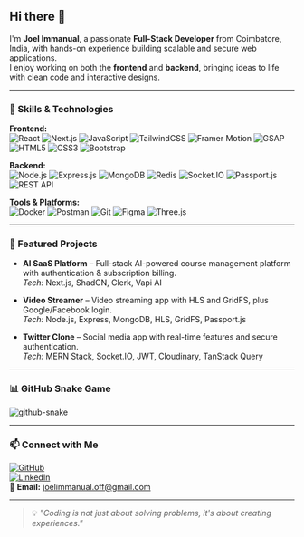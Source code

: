 ## Hi there 👋

I'm **Joel Immanual**, a passionate **Full-Stack Developer** from Coimbatore, India, with hands-on experience building scalable and secure web applications.  
I enjoy working on both the **frontend** and **backend**, bringing ideas to life with clean code and interactive designs.

---

### 🚀 Skills & Technologies

**Frontend:**  
![React](https://img.shields.io/badge/React-20232A?style=for-the-badge&logo=react&logoColor=61DAFB)
![Next.js](https://img.shields.io/badge/Next.js-000000?style=for-the-badge&logo=nextdotjs&logoColor=white)
![JavaScript](https://img.shields.io/badge/JavaScript-323330?style=for-the-badge&logo=javascript&logoColor=F7DF1E)
![TailwindCSS](https://img.shields.io/badge/Tailwind_CSS-38B2AC?style=for-the-badge&logo=tailwind-css&logoColor=white)
![Framer Motion](https://img.shields.io/badge/Framer_Motion-0055FF?style=for-the-badge&logo=framer&logoColor=white)
![GSAP](https://img.shields.io/badge/GSAP-88CE02?style=for-the-badge&logo=greensock&logoColor=white)
![HTML5](https://img.shields.io/badge/HTML5-E34F26?style=for-the-badge&logo=html5&logoColor=white)
![CSS3](https://img.shields.io/badge/CSS3-1572B6?style=for-the-badge&logo=css3&logoColor=white)
![Bootstrap](https://img.shields.io/badge/Bootstrap-563D7C?style=for-the-badge&logo=bootstrap&logoColor=white)

**Backend:**  
![Node.js](https://img.shields.io/badge/Node.js-339933?style=for-the-badge&logo=nodedotjs&logoColor=white)
![Express.js](https://img.shields.io/badge/Express.js-000000?style=for-the-badge&logo=express&logoColor=white)
![MongoDB](https://img.shields.io/badge/MongoDB-4EA94B?style=for-the-badge&logo=mongodb&logoColor=white)
![Redis](https://img.shields.io/badge/Redis-D9281A?style=for-the-badge&logo=redis&logoColor=white)
![Socket.IO](https://img.shields.io/badge/Socket.IO-010101?style=for-the-badge&logo=socketdotio&logoColor=white)
![Passport.js](https://img.shields.io/badge/Passport.js-34E27A?style=for-the-badge&logo=passport&logoColor=white)
![REST API](https://img.shields.io/badge/REST_API-005571?style=for-the-badge)

**Tools & Platforms:**  
![Docker](https://img.shields.io/badge/Docker-2496ED?style=for-the-badge&logo=docker&logoColor=white)
![Postman](https://img.shields.io/badge/Postman-FF6C37?style=for-the-badge&logo=postman&logoColor=white)
![Git](https://img.shields.io/badge/Git-F05032?style=for-the-badge&logo=git&logoColor=white)
![Figma](https://img.shields.io/badge/Figma-F24E1E?style=for-the-badge&logo=figma&logoColor=white)
![Three.js](https://img.shields.io/badge/Three.js-000000?style=for-the-badge&logo=three.js&logoColor=white)

---

### 💼 Featured Projects
- **AI SaaS Platform** – Full-stack AI-powered course management platform with authentication & subscription billing.  
  *Tech:* Next.js, ShadCN, Clerk, Vapi AI

- **Video Streamer** – Video streaming app with HLS and GridFS, plus Google/Facebook login.  
  *Tech:* Node.js, Express, MongoDB, HLS, GridFS, Passport.js

- **Twitter Clone** – Social media app with real-time features and secure authentication.  
  *Tech:* MERN Stack, Socket.IO, JWT, Cloudinary, TanStack Query

---

### 📊 GitHub Snake Game

<picture>
  <source media="(prefers-color-scheme: dark)" srcset="https://raw.githubusercontent.com/Joelstoic/joel-stoic/output/github-snake-dark.svg" />
  <source media="(prefers-color-scheme: light)" srcset="https://raw.githubusercontent.com/Joelstoic/joel-stoic/output/github-snake.svg" />
  <img alt="github-snake" src="https://raw.githubusercontent.com/Joelstoic/joel-stoic/output/github-snake.svg" />
</picture>

---

### 📫 Connect with Me
[![GitHub](https://img.shields.io/badge/GitHub-100000?style=for-the-badge&logo=github&logoColor=white)](https://github.com/Joelstoic)  
[![LinkedIn](https://img.shields.io/badge/LinkedIn-0077B5?style=for-the-badge&logo=linkedin&logoColor=white)](https://www.linkedin.com/in/joelimmanual048729246/)  
📧 **Email:** joelimmanual.off@gmail.com  

---

> 💡 *"Coding is not just about solving problems, it's about creating experiences."*
